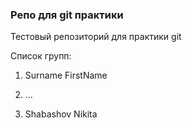 ### Репо для git практики

Тестовый репозиторий для практики git

Список групп:

1. Surname FirstName
2. ...




7. Shabashov Nikita

